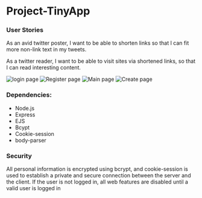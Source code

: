 # Project-TinyApp

### User Stories
As an avid twitter poster, 
I want to be able to shorten links 
so that I can fit more non-link text in my tweets.

As a twitter reader, 
I want to be able to visit sites via shortened links, 
so that I can read interesting content.

![login page](../views/images/create.png)
![Register page](../views/images/register.png)
![Main page](../views/images/main.png)
![Create page](../views/images/create.png)

### Dependencies:
- Node.js
- Express
- EJS
- Bcypt
- Cookie-session
- body-parser

### Security
All personal information is encrypted using bcrypt, and cookie-session is used to establish a private and secure connection between the server and the client. If the user is not logged in, all web features are disabled until a valid user is logged in
